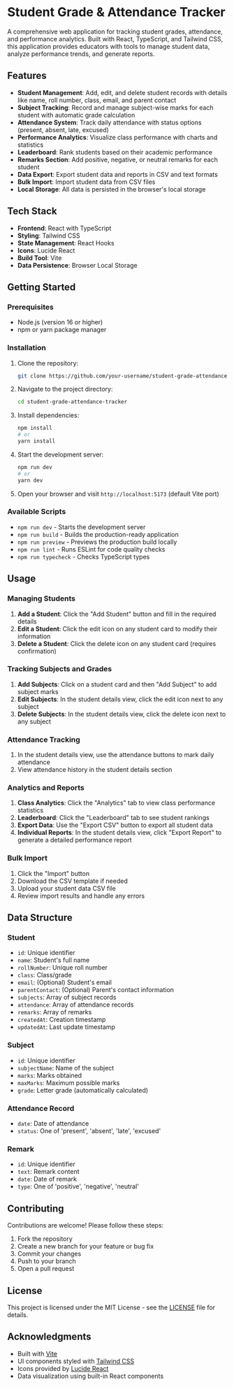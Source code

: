 # Student Grade & Attendance Tracker

A comprehensive web application for tracking student grades, attendance, and performance analytics. Built with React, TypeScript, and Tailwind CSS, this application provides educators with tools to manage student data, analyze performance trends, and generate reports.

## Features

- **Student Management**: Add, edit, and delete student records with details like name, roll number, class, email, and parent contact
- **Subject Tracking**: Record and manage subject-wise marks for each student with automatic grade calculation
- **Attendance System**: Track daily attendance with status options (present, absent, late, excused)
- **Performance Analytics**: Visualize class performance with charts and statistics
- **Leaderboard**: Rank students based on their academic performance
- **Remarks Section**: Add positive, negative, or neutral remarks for each student
- **Data Export**: Export student data and reports in CSV and text formats
- **Bulk Import**: Import student data from CSV files
- **Local Storage**: All data is persisted in the browser's local storage

## Tech Stack

- **Frontend**: React with TypeScript
- **Styling**: Tailwind CSS
- **State Management**: React Hooks
- **Icons**: Lucide React
- **Build Tool**: Vite
- **Data Persistence**: Browser Local Storage

## Getting Started

### Prerequisites

- Node.js (version 16 or higher)
- npm or yarn package manager

### Installation

1. Clone the repository:
   ```bash
   git clone https://github.com/your-username/student-grade-attendance-tracker.git
   ```

2. Navigate to the project directory:
   ```bash
   cd student-grade-attendance-tracker
   ```

3. Install dependencies:
   ```bash
   npm install
   # or
   yarn install
   ```

4. Start the development server:
   ```bash
   npm run dev
   # or
   yarn dev
   ```

5. Open your browser and visit `http://localhost:5173` (default Vite port)

### Available Scripts

- `npm run dev` - Starts the development server
- `npm run build` - Builds the production-ready application
- `npm run preview` - Previews the production build locally
- `npm run lint` - Runs ESLint for code quality checks
- `npm run typecheck` - Checks TypeScript types

## Usage

### Managing Students

1. **Add a Student**: Click the "Add Student" button and fill in the required details
2. **Edit a Student**: Click the edit icon on any student card to modify their information
3. **Delete a Student**: Click the delete icon on any student card (requires confirmation)

### Tracking Subjects and Grades

1. **Add Subjects**: Click on a student card and then "Add Subject" to add subject marks
2. **Edit Subjects**: In the student details view, click the edit icon next to any subject
3. **Delete Subjects**: In the student details view, click the delete icon next to any subject

### Attendance Tracking

1. In the student details view, use the attendance buttons to mark daily attendance
2. View attendance history in the student details section

### Analytics and Reports

1. **Class Analytics**: Click the "Analytics" tab to view class performance statistics
2. **Leaderboard**: Click the "Leaderboard" tab to see student rankings
3. **Export Data**: Use the "Export CSV" button to export all student data
4. **Individual Reports**: In the student details view, click "Export Report" to generate a detailed performance report

### Bulk Import

1. Click the "Import" button
2. Download the CSV template if needed
3. Upload your student data CSV file
4. Review import results and handle any errors

## Data Structure

### Student
- `id`: Unique identifier
- `name`: Student's full name
- `rollNumber`: Unique roll number
- `class`: Class/grade
- `email`: (Optional) Student's email
- `parentContact`: (Optional) Parent's contact information
- `subjects`: Array of subject records
- `attendance`: Array of attendance records
- `remarks`: Array of remarks
- `createdAt`: Creation timestamp
- `updatedAt`: Last update timestamp

### Subject
- `id`: Unique identifier
- `subjectName`: Name of the subject
- `marks`: Marks obtained
- `maxMarks`: Maximum possible marks
- `grade`: Letter grade (automatically calculated)

### Attendance Record
- `date`: Date of attendance
- `status`: One of 'present', 'absent', 'late', 'excused'

### Remark
- `id`: Unique identifier
- `text`: Remark content
- `date`: Date of remark
- `type`: One of 'positive', 'negative', 'neutral'

## Contributing

Contributions are welcome! Please follow these steps:

1. Fork the repository
2. Create a new branch for your feature or bug fix
3. Commit your changes
4. Push to your branch
5. Open a pull request

## License

This project is licensed under the MIT License - see the [LICENSE](LICENSE) file for details.

## Acknowledgments

- Built with [Vite](https://vitejs.dev/)
- UI components styled with [Tailwind CSS](https://tailwindcss.com/)
- Icons provided by [Lucide React](https://lucide.dev/)
- Data visualization using built-in React components